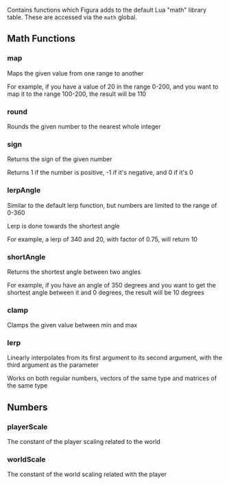 Contains functions which Figura adds to the default Lua "math" library table. These are accessed via the `math` global.

## Math Functions

### map

Maps the given value from one range to another

For example, if you have a value of 20 in the range 0-200, and you want to map it to the range 100-200, the result will be 110

### round

Rounds the given number to the nearest whole integer

### sign

Returns the sign of the given number

Returns 1 if the number is positive, -1 if it's negative, and 0 if it's 0

### lerpAngle

Similar to the default lerp function, but numbers are limited to the range of 0-360

Lerp is done towards the shortest angle

For example, a lerp of 340 and 20, with factor of 0.75, will return 10

### shortAngle

Returns the shortest angle between two angles

For example, if you have an angle of 350 degrees and you want to get the shortest angle between it and 0 degrees, the result will be 10 degrees

### clamp

Clamps the given value between min and max

### lerp

Linearly interpolates from its first argument to its second argument, with the third argument as the parameter

Works on both regular numbers, vectors of the same type and matrices of the same type

## Numbers

### playerScale

The constant of the player scaling related to the world

### worldScale

The constant of the world scaling related with the player
